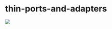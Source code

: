 # thin-ports-and-adapters

![](https://media.giphy.com/media/v1.Y2lkPTc5MGI3NjExNHBzd3VkYW8zZzZsemk1Z3Bja3ZxZjZzODhneGw5OGVobGp2MGJwZyZlcD12MV9pbnRlcm5hbF9naWZfYnlfaWQmY3Q9Zw/xUStFKHmuFPYk/giphy.gif)